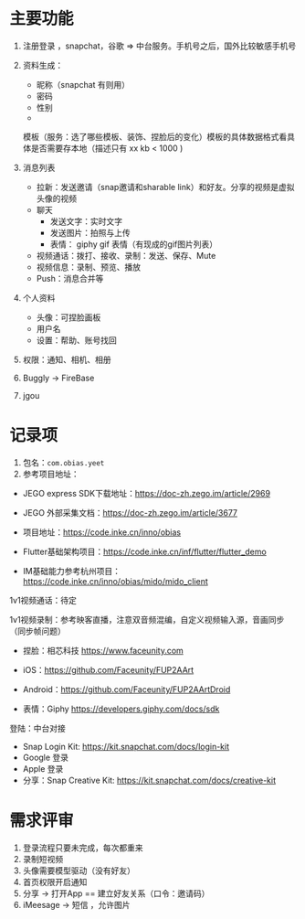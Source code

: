 
# 主要功能

1. 注册登录 ，snapchat，谷歌 => 中台服务。手机号之后，国外比较敏感手机号
2. 资料生成：
    - 昵称（snapchat 有则用）
    - 密码
    - 性别
    - 
    模板（服务：选了哪些模板、装饰、捏脸后的变化）模板的具体数据格式看具体是否需要存本地（描述只有 xx kb < 1000 )
3. 消息列表
    - 拉新：发送邀请（snap邀请和sharable link）和好友。分享的视频是虚拟头像的视频
    - 聊天
        - 发送文字：实时文字
        - 发送图片：拍照与上传
        - 表情： giphy gif 表情（有现成的gif图片列表）
    - 视频通话：拨打、接收、录制：发送、保存、Mute
    - 视频信息：录制、预览、播放
    - Push：消息合并等

4. 个人资料
    - 头像：可捏脸画板
    - 用户名
    - 设置：帮助、账号找回

5. 权限：通知、相机、相册
6. Buggly -> FireBase
7. jgou

# 记录项

1. 包名：`com.obias.yeet`
2. 参考项目地址：

- JEGO express SDK下载地址：https://doc-zh.zego.im/article/2969
- JEGO 外部采集文档：https://doc-zh.zego.im/article/3677

- 项目地址：https://code.inke.cn/inno/obias

- Flutter基础架构项目：https://code.inke.cn/inf/flutter/flutter_demo

- IM基础能力参考杭州项目：https://code.inke.cn/inno/obias/mido/mido_client

1v1视频通话：待定

1v1视频录制：参考映客直播，注意双音频混编，自定义视频输入源，音画同步（同步帧问题）

- 捏脸：相芯科技 https://www.faceunity.com

- iOS：https://github.com/Faceunity/FUP2AArt
- Android：https://github.com/Faceunity/FUP2AArtDroid 
- 表情：Giphy https://developers.giphy.com/docs/sdk

登陆：中台对接

- Snap Login Kit: https://kit.snapchat.com/docs/login-kit
- Google 登录
- Apple 登录
- 分享：Snap Creative Kit: https://kit.snapchat.com/docs/creative-kit

# 需求评审

1. 登录流程只要未完成，每次都重来
2. 录制短视频
3. 头像需要模型驱动（没有好友）
4. 首页权限开启通知
5. 分享 -> 打开App == 建立好友关系（口令：邀请码）
6. iMeesage -> 短信 ，允许图片

